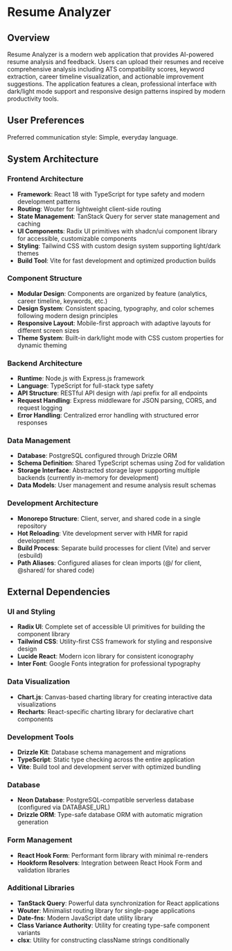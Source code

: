# Resume Analyzer

## Overview

Resume Analyzer is a modern web application that provides AI-powered resume analysis and feedback. Users can upload their resumes and receive comprehensive analysis including ATS compatibility scores, keyword extraction, career timeline visualization, and actionable improvement suggestions. The application features a clean, professional interface with dark/light mode support and responsive design patterns inspired by modern productivity tools.

## User Preferences

Preferred communication style: Simple, everyday language.

## System Architecture

### Frontend Architecture
- **Framework**: React 18 with TypeScript for type safety and modern development patterns
- **Routing**: Wouter for lightweight client-side routing
- **State Management**: TanStack Query for server state management and caching
- **UI Components**: Radix UI primitives with shadcn/ui component library for accessible, customizable components
- **Styling**: Tailwind CSS with custom design system supporting light/dark themes
- **Build Tool**: Vite for fast development and optimized production builds

### Component Structure
- **Modular Design**: Components are organized by feature (analytics, career timeline, keywords, etc.)
- **Design System**: Consistent spacing, typography, and color schemes following modern design principles
- **Responsive Layout**: Mobile-first approach with adaptive layouts for different screen sizes
- **Theme System**: Built-in dark/light mode with CSS custom properties for dynamic theming

### Backend Architecture
- **Runtime**: Node.js with Express.js framework
- **Language**: TypeScript for full-stack type safety
- **API Structure**: RESTful API design with /api prefix for all endpoints
- **Request Handling**: Express middleware for JSON parsing, CORS, and request logging
- **Error Handling**: Centralized error handling with structured error responses

### Data Management
- **Database**: PostgreSQL configured through Drizzle ORM
- **Schema Definition**: Shared TypeScript schemas using Zod for validation
- **Storage Interface**: Abstracted storage layer supporting multiple backends (currently in-memory for development)
- **Data Models**: User management and resume analysis result schemas

### Development Architecture
- **Monorepo Structure**: Client, server, and shared code in a single repository
- **Hot Reloading**: Vite development server with HMR for rapid development
- **Build Process**: Separate build processes for client (Vite) and server (esbuild)
- **Path Aliases**: Configured aliases for clean imports (@/ for client, @shared/ for shared code)

## External Dependencies

### UI and Styling
- **Radix UI**: Complete set of accessible UI primitives for building the component library
- **Tailwind CSS**: Utility-first CSS framework for styling and responsive design
- **Lucide React**: Modern icon library for consistent iconography
- **Inter Font**: Google Fonts integration for professional typography

### Data Visualization
- **Chart.js**: Canvas-based charting library for creating interactive data visualizations
- **Recharts**: React-specific charting library for declarative chart components

### Development Tools
- **Drizzle Kit**: Database schema management and migrations
- **TypeScript**: Static type checking across the entire application
- **Vite**: Build tool and development server with optimized bundling

### Database
- **Neon Database**: PostgreSQL-compatible serverless database (configured via DATABASE_URL)
- **Drizzle ORM**: Type-safe database ORM with automatic migration generation

### Form Management
- **React Hook Form**: Performant form library with minimal re-renders
- **Hookform Resolvers**: Integration between React Hook Form and validation libraries

### Additional Libraries
- **TanStack Query**: Powerful data synchronization for React applications
- **Wouter**: Minimalist routing library for single-page applications
- **Date-fns**: Modern JavaScript date utility library
- **Class Variance Authority**: Utility for creating type-safe component variants
- **clsx**: Utility for constructing className strings conditionally